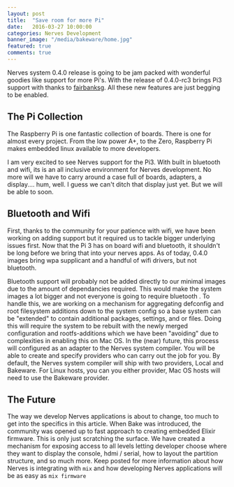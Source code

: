 ```yaml
---
layout: post
title:  "Save room for more Pi"
date:   2016-03-27 10:00:00
categories: Nerves Development
banner_image: "/media/bakeware/home.jpg"
featured: true
comments: true
---
```

Nerves system 0.4.0 release is going to be jam packed with wonderful goodies like support for more Pi's. With the release of 0.4.0-rc3 brings Pi3 support with thanks to [fairbanksg](https://github.com/fairbanksg). All these new features are just begging to be enabled.
<!--more-->

## The Pi Collection

The Raspberry Pi is one fantastic collection of boards. There is one for almost every project. From the low power A+, to the Zero, Raspberry Pi makes embedded linux available to more developers.

I am very excited to see Nerves support for the Pi3. With built in bluetooth and wifi, its is an all inclusive environment for Nerves development. No more will we have to carry around a case full of boards, adapters, a display.... hum, well. I guess we can't ditch that display just yet. But we will be able to soon.

## Bluetooth and Wifi

First, thanks to the community for your patience with wifi, we have been working on adding support but it required us to tackle bigger underlying issues first. Now that the Pi 3 has on board wifi and bluetooth, it shouldn't be long before we bring that into your nerves apps. As of today, 0.4.0 images bring wpa supplicant and a handful of wifi drivers, but not bluetooth.

Bluetooth support will probably not be added directly to our minimal images due to the amount of dependancies required. This would make the system images a lot bigger and not everyone is going to require bluetooth . To handle this, we are working on a mechanism for aggregating defconfig and root filesystem additions down to the system config so a base system can be "extended" to contain additional packages, settings, and or files. Doing this will require the system to be rebuilt with the newly merged configuration and rootfs-additions which we have been "avoiding" due to complexities in enabling this on Mac OS. In the (near) future, this process will configured as an adapter to the Nerves system compiler. You will be able to create and specify providers who can carry out the job for you. By default, the Nerves system compiler will ship with two providers, Local and Bakeware. For Linux hosts, you can you either provider, Mac OS hosts will need to use the Bakeware provider.

## The Future

The way we develop Nerves applications is about to change, too much to get into the specifics in this article. When Bake was introduced, the community was opened up to fast approach to creating embedded Elixir firmware. This is only just scratching the surface. We have created a mechanism for exposing access to all levels letting developer choose where they want to display the console, hdmi / serial, how to layout the partition structure, and so much more. Keep posted for more information about how Nerves is integrating with `mix` and how developing Nerves applications will be as easy as `mix firmware`
